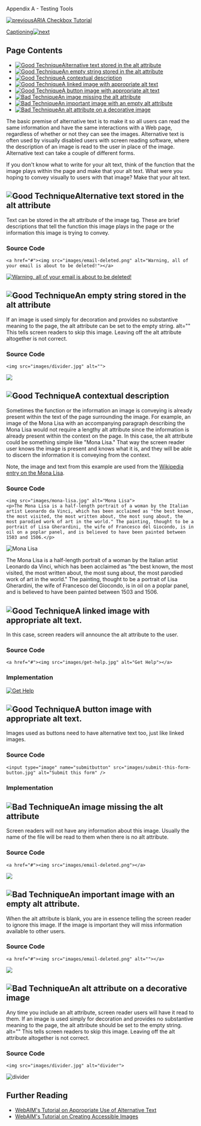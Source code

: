 Appendix A - Testing Tools

[![previous](images/left-arrow.png)ARIA Checkbox Tutorial](http://accessibility.oit.ncsu.edu/training/accessibility-handbook/aria-checkbox.html)

[Captioning![next](images/right-arrow.png)](http://accessibility.oit.ncsu.edu/training/accessibility-handbook/captioning.html)

Page Contents
-------------

-   [![Good Technique](images/checkmark-small.png "Good Technique")Alternative text stored in the alt attribute](#1)
-   [![Good Technique](images/checkmark-small.png "Good Technique")An empty string stored in the alt attribute](#2)
-   [![Good Technique](images/checkmark-small.png "Good Technique")A contextual description](#3)
-   [![Good Technique](images/checkmark-small.png "Good Technique")A linked image with appropriate alt text](#4)
-   [![Good Technique](images/checkmark-small.png "Good Technique")A button image with appropriate alt text](#5)
-   [![Bad Technique](images/x-small.png "Bad Technique")An image missing the alt attribute](#6)
-   [![Bad Technique](images/x-small.png "Bad Technique")An important image with an empty alt attribute](#7)
-   [![Bad Technique](images/x-small.png "Bad Technique")An alt attribute on a decorative image](#8)

The basic premise of alternative text is to make it so all users can read the same information and have the same interactions with a Web page, regardless of whether or not they can see the images. Alternative text is often used by visually disabled users with screen reading software, where the description of an image is read to the user in place of the image. Alternative text can take a couple of different forms.

If you don't know what to write for your alt text, think of the function that the image plays within the page and make that your alt text. What were you hoping to convey visually to users with that image? Make that your alt text.

![Good Technique](images/checkmark-small.png "Good Technique")Alternative text stored in the alt attribute
----------------------------------------------------------------------------------------------------------

Text can be stored in the alt attribute of the image tag. These are brief descriptions that tell the function this image plays in the page or the information this image is trying to convey.

### Source Code

~~~~ {.code}
<a href="#"><img src="images/email-deleted.png" alt="Warning, all of your email is about to be deleted!"></a>
~~~~

[![Warning, all of your email is about to be deleted!](images/email-deleted.png)](#)

![Good Technique](images/checkmark-small.png "Good Technique")An empty string stored in the alt attribute
---------------------------------------------------------------------------------------------------------

If an image is used simply for decoration and provides no substantive meaning to the page, the alt attribute can be set to the empty string. alt="" This tells screen readers to skip this image. Leaving off the alt attribute altogether is not correct.

### Source Code

~~~~ {.code}
<img src="images/divider.jpg" alt="">
~~~~

![](images/divider.jpg)

![Good Technique](images/checkmark-small.png "Good Technique")A contextual description
--------------------------------------------------------------------------------------

Sometimes the function or the information an image is conveying is already present within the text of the page surrounding the image. For example, an image of the Mona Lisa with an accompanying paragraph describing the Mona Lisa would not require a lengthy alt attribute since the information is already present within the context on the page. In this case, the alt attribute could be something simple like "Mona Lisa." That way the screen reader user knows the image is present and knows what it is, and they will be able to discern the information it is conveying from the context.

Note, the image and text from this example are used from the [Wikipedia entry on the Mona Lisa](http://en.wikipedia.org/wiki/Mona_Lisa).

### Source Code

~~~~ {.code}
<img src="images/mona-lisa.jpg" alt="Mona Lisa">
<p>The Mona Lisa is a half-length portrait of a woman by the Italian artist Leonardo da Vinci, which has been acclaimed as "the best known, the most visited, the most written about, the most sung about, the most parodied work of art in the world." The painting, thought to be a portrait of Lisa Gherardini, the wife of Francesco del Giocondo, is in oil on a poplar panel, and is believed to have been painted between 1503 and 1506.</p>
~~~~

![Mona Lisa](images/mona-lisa.jpg)

The Mona Lisa is a half-length portrait of a woman by the Italian artist Leonardo da Vinci, which has been acclaimed as "the best known, the most visited, the most written about, the most sung about, the most parodied work of art in the world." The painting, thought to be a portrait of Lisa Gherardini, the wife of Francesco del Giocondo, is in oil on a poplar panel, and is believed to have been painted between 1503 and 1506.

![Good Technique](images/checkmark-small.png "Good Technique")A linked image with appropriate alt text.
-------------------------------------------------------------------------------------------------------

In this case, screen readers will announce the alt attribute to the user.

### Source Code

~~~~ {.code}
<a href="#"><img src="images/get-help.jpg" alt="Get Help"></a>
~~~~

### Implementation

[![Get Help](images/get-help.jpg)](#)

![Good Technique](images/checkmark-small.png "Good Technique")A button image with appropriate alt text.
-------------------------------------------------------------------------------------------------------

Images used as buttons need to have alternative text too, just like linked images.

### Source Code

~~~~ {.code}
<input type="image" name="submitbutton" src="images/submit-this-form-button.jpg" alt="Submit this form" />
~~~~

### Implementation

![Bad Technique](images/x-small.png "Bad Technique")An image missing the alt attribute
--------------------------------------------------------------------------------------

Screen readers will not have any information about this image. Usually the name of the file will be read to them when there is no alt attribute.

### Source Code

~~~~ {.code}
<a href="#"><img src="images/email-deleted.png"></a>
~~~~

[![](images/email-deleted.png)](#)

![Bad Technique](images/x-small.png "Bad Technique")An important image with an empty alt attribute.
---------------------------------------------------------------------------------------------------

When the alt attribute is blank, you are in essence telling the screen reader to ignore this image. If the image is important they will miss information available to other users.

### Source Code

~~~~ {.code}
<a href="#"><img src="images/email-deleted.png" alt=""></a>
~~~~

[![](images/email-deleted.png)](#)

![Bad Technique](images/x-small.png "Bad Technique")An alt attribute on a decorative image
------------------------------------------------------------------------------------------

Any time you include an alt attribute, screen reader users will have it read to them. If an image is used simply for decoration and provides no substantive meaning to the page, the alt attribute should be set to the empty string. alt="" This tells screen readers to skip this image. Leaving off the alt attribute altogether is not correct.

### Source Code

~~~~ {.code}
<img src="images/divider.jpg" alt="divider">
~~~~

![divider](images/divider.jpg)

Further Reading
---------------

-   [WebAIM's Tutorial on Appropriate Use of Alternative Text](http://webaim.org/techniques/alttext/)
-   [WebAIM's Tutorial on Creating Accessible Images](http://webaim.org/techniques/images/)

